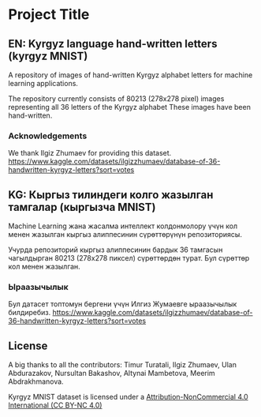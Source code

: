 
# Project Title

## EN: Kyrgyz language hand-written letters (kyrgyz MNIST)

A repository of images of hand-written Kyrgyz alphabet letters for machine learning applications.

The repository currently consists of 80213 (278x278 pixel) images representing all 36 letters of the Kyrgyz alphabet These images have been hand-written.

### Acknowledgements

We thank Ilgiz Zhumaev for providing this dataset.
https://www.kaggle.com/datasets/ilgizzhumaev/database-of-36-handwritten-kyrgyz-letters?sort=votes

## KG: Кыргыз тилиндеги колго жазылган тамгалар (кыргызча MNIST)

Machine Learning жана жасалма интеллект колдонмолору үчүн кол менен жазылган кыргыз алиппесинин сүрөттөрүнүн репозиториясы.

Учурда репозиторий кыргыз алиппесинин бардык 36 тамгасын чагылдырган 80213 (278x278 пиксел) сүрөттөрдөн турат. Бул сүрөттөр кол менен жазылган.

### Ыраазычылык
Бул датасет топтомун бергени үчүн Илгиз Жумаевге ыраазычылык билдиребиз.
https://www.kaggle.com/datasets/ilgizzhumaev/database-of-36-handwritten-kyrgyz-letters?sort=votes



## License

A big thanks to all the contributors: Timur Turatali, Ilgiz Zhumaev, Ulan Abdurazakov, Nursultan Bakashov, Altynai Mambetova, Meerim Abdrakhmanova.


Kyrgyz MNIST dataset is licensed under a [Attribution-NonCommercial 4.0 International (CC BY-NC 4.0)](https://creativecommons.org/licenses/by-nc/4.0/)
